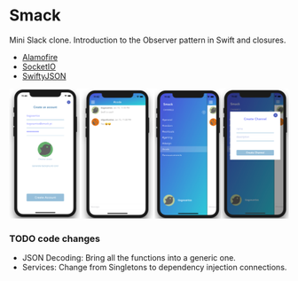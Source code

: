 # Smack

Mini Slack clone. Introduction to the Observer pattern in Swift and closures.

* [Alamofire](https://github.com/Alamofire/Alamofire)
* [SocketIO](https://github.com/socketio/socket.io-client-swift)
* [SwiftyJSON](https://github.com/SwiftyJSON/SwiftyJSON)

![Screenshots](https://github.com/TiagoSantosSilva/Smack/blob/master/Screenshots/Smack.png)

### TODO code changes

* JSON Decoding: Bring all the functions into a generic one.
* Services: Change from Singletons to dependency injection connections.
